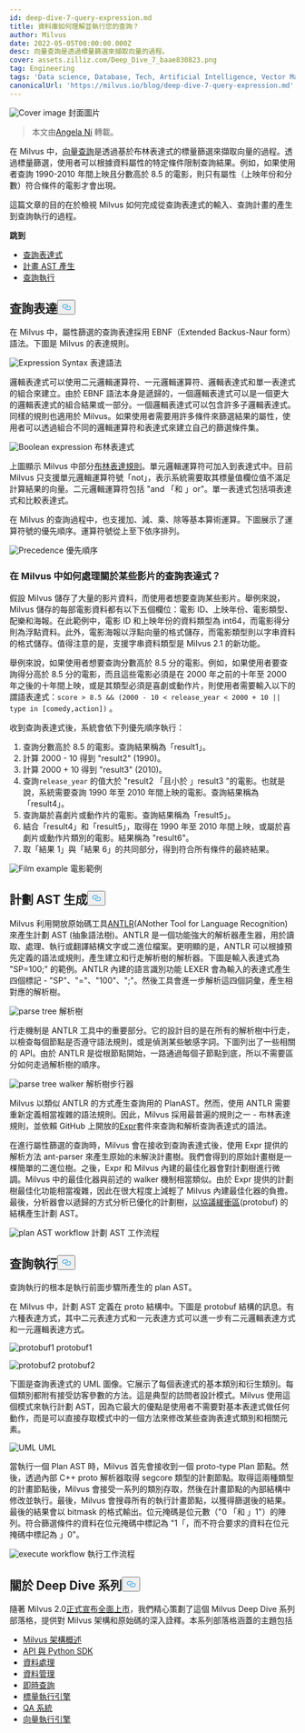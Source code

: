 ```yaml
---
id: deep-dive-7-query-expression.md
title: 資料庫如何理解並執行您的查詢？
author: Milvus
date: 2022-05-05T00:00:00.000Z
desc: 向量查詢是透過標量篩選來擷取向量的過程。
cover: assets.zilliz.com/Deep_Dive_7_baae830823.png
tag: Engineering
tags: 'Data science, Database, Tech, Artificial Intelligence, Vector Management'
canonicalUrl: 'https://milvus.io/blog/deep-dive-7-query-expression.md'
---
```

<p>
  
   <span class="img-wrapper"> <img translate="no" src="https://assets.zilliz.com/Deep_Dive_7_baae830823.png" alt="Cover image" class="doc-image" id="cover-image" />
   </span> <span class="img-wrapper"> <span>封面圖片</span> </span></p>
<blockquote>
<p>本文由<a href="https://www.linkedin.com/in/yiyun-n-2aa713163/">Angela Ni</a> 轉載。</p>
</blockquote>
<p>在 Milvus 中，<a href="https://milvus.io/docs/v2.0.x/query.md">向量查詢</a>是透過基於布林表達式的標量篩選來擷取向量的過程。透過標量篩選，使用者可以根據資料屬性的特定條件限制查詢結果。例如，如果使用者查詢 1990-2010 年間上映且分數高於 8.5 的電影，則只有屬性（上映年份和分數）符合條件的電影才會出現。</p>
<p>這篇文章的目的在於檢視 Milvus 如何完成從查詢表達式的輸入、查詢計畫的產生到查詢執行的過程。</p>
<p><strong>跳到</strong></p>
<ul>
<li><a href="#Query-expression">查詢表達式</a></li>
<li><a href="#Plan-AST-generation">計畫 AST 產生</a></li>
<li><a href="#Query-execution">查詢執行</a></li>
</ul>
<h2 id="Query-expression" class="common-anchor-header">查詢表達<button data-href="#Query-expression" class="anchor-icon" translate="no">
      <svg translate="no"
        aria-hidden="true"
        focusable="false"
        height="20"
        version="1.1"
        viewBox="0 0 16 16"
        width="16"
      >
        <path
          fill="#0092E4"
          fill-rule="evenodd"
          d="M4 9h1v1H4c-1.5 0-3-1.69-3-3.5S2.55 3 4 3h4c1.45 0 3 1.69 3 3.5 0 1.41-.91 2.72-2 3.25V8.59c.58-.45 1-1.27 1-2.09C10 5.22 8.98 4 8 4H4c-.98 0-2 1.22-2 2.5S3 9 4 9zm9-3h-1v1h1c1 0 2 1.22 2 2.5S13.98 12 13 12H9c-.98 0-2-1.22-2-2.5 0-.83.42-1.64 1-2.09V6.25c-1.09.53-2 1.84-2 3.25C6 11.31 7.55 13 9 13h4c1.45 0 3-1.69 3-3.5S14.5 6 13 6z"
        ></path>
      </svg>
    </button></h2><p>在 Milvus 中，屬性篩選的查詢表達採用 EBNF（Extended Backus-Naur form）語法。下圖是 Milvus 的表達規則。</p>
<p>
  
   <span class="img-wrapper"> <img translate="no" src="https://assets.zilliz.com/Expression_Syntax_966493a5be.png" alt="Expression Syntax" class="doc-image" id="expression-syntax" />
   </span> <span class="img-wrapper"> <span>表達語法</span> </span></p>
<p>邏輯表達式可以使用二元邏輯運算符、一元邏輯運算符、邏輯表達式和單一表達式的組合來建立。由於 EBNF 語法本身是遞歸的，一個邏輯表達式可以是一個更大的邏輯表達式的組合結果或一部分。一個邏輯表達式可以包含許多子邏輯表達式。同樣的規則也適用於 Milvus。如果使用者需要用許多條件來篩選結果的屬性，使用者可以透過組合不同的邏輯運算符和表達式來建立自己的篩選條件集。</p>
<p>
  
   <span class="img-wrapper"> <img translate="no" src="https://assets.zilliz.com/Boolean_expression_1_dce12f8483.png" alt="Boolean expression" class="doc-image" id="boolean-expression" />
   </span> <span class="img-wrapper"> <span>布林表達式</span> </span></p>
<p>上圖顯示 Milvus 中部分<a href="https://milvus.io/docs/v2.0.x/boolean.md">布林表達規則</a>。單元邏輯運算符可加入到表達式中。目前 Milvus 只支援單元邏輯運算符號「not」，表示系統需要取其標量值欄位值不滿足計算結果的向量。二元邏輯運算符包括 &quot;and 「和 」or&quot;。單一表達式包括項表達式和比較表達式。</p>
<p>在 Milvus 的查詢過程中，也支援加、減、乘、除等基本算術運算。下圖展示了運算符號的優先順序。運算符號從上至下依序排列。</p>
<p>
  
   <span class="img-wrapper"> <img translate="no" src="https://assets.zilliz.com/Precedence_b8cfbdf17b.png" alt="Precedence" class="doc-image" id="precedence" />
   </span> <span class="img-wrapper"> <span>優先順序</span> </span></p>
<h3 id="How-a-query-expression-on-certain-films-is-processed-in-Milvus" class="common-anchor-header">在 Milvus 中如何處理關於某些影片的查詢表達式？</h3><p>假設 Milvus 儲存了大量的影片資料，而使用者想要查詢某些影片。舉例來說，Milvus 儲存的每部電影資料都有以下五個欄位：電影 ID、上映年份、電影類型、配樂和海報。在此範例中，電影 ID 和上映年份的資料類型為 int64，而電影得分則為浮點資料。此外，電影海報以浮點向量的格式儲存，而電影類型則以字串資料的格式儲存。值得注意的是，支援字串資料類型是 Milvus 2.1 的新功能。</p>
<p>舉例來說，如果使用者想要查詢分數高於 8.5 分的電影。例如，如果使用者要查詢得分高於 8.5 分的電影，而且這些電影必須是在 2000 年之前的十年至 2000 年之後的十年間上映，或是其類型必須是喜劇或動作片，則使用者需要輸入以下的謂語表達式：<code translate="no">score &gt; 8.5 &amp;&amp; (2000 - 10 &lt; release_year &lt; 2000 + 10 || type in [comedy,action])</code> 。</p>
<p>收到查詢表達式後，系統會依下列優先順序執行：</p>
<ol>
<li>查詢分數高於 8.5 的電影。查詢結果稱為「result1」。</li>
<li>計算 2000 - 10 得到 "result2" (1990)。</li>
<li>計算 2000 + 10 得到 "result3" (2010)。</li>
<li>查詢<code translate="no">release_year</code> 的值大於 &quot;result2 「且小於 」result3 &quot;的電影。也就是說，系統需要查詢 1990 年至 2010 年間上映的電影。查詢結果稱為「result4」。</li>
<li>查詢屬於喜劇片或動作片的電影。查詢結果稱為「result5」。</li>
<li>結合「result4」和「result5」，取得在 1990 年至 2010 年間上映，或屬於喜劇片或動作片類別的電影。結果稱為 &quot;result6&quot;。</li>
<li>取「結果 1」與「結果 6」的共同部分，得到符合所有條件的最終結果。</li>
</ol>
<p>
  
   <span class="img-wrapper"> <img translate="no" src="https://assets.zilliz.com/Frame_1_16_00972a6e5d.png" alt="Film example" class="doc-image" id="film-example" />
   </span> <span class="img-wrapper"> <span>電影範例</span> </span></p>
<h2 id="Plan-AST-generation" class="common-anchor-header">計劃 AST 生成<button data-href="#Plan-AST-generation" class="anchor-icon" translate="no">
      <svg translate="no"
        aria-hidden="true"
        focusable="false"
        height="20"
        version="1.1"
        viewBox="0 0 16 16"
        width="16"
      >
        <path
          fill="#0092E4"
          fill-rule="evenodd"
          d="M4 9h1v1H4c-1.5 0-3-1.69-3-3.5S2.55 3 4 3h4c1.45 0 3 1.69 3 3.5 0 1.41-.91 2.72-2 3.25V8.59c.58-.45 1-1.27 1-2.09C10 5.22 8.98 4 8 4H4c-.98 0-2 1.22-2 2.5S3 9 4 9zm9-3h-1v1h1c1 0 2 1.22 2 2.5S13.98 12 13 12H9c-.98 0-2-1.22-2-2.5 0-.83.42-1.64 1-2.09V6.25c-1.09.53-2 1.84-2 3.25C6 11.31 7.55 13 9 13h4c1.45 0 3-1.69 3-3.5S14.5 6 13 6z"
        ></path>
      </svg>
    </button></h2><p>Milvus 利用開放原始碼工具<a href="https://www.antlr.org/">ANTLR</a>(ANother Tool for Language Recognition) 來產生計劃 AST (抽象語法樹)。ANTLR 是一個功能強大的解析器產生器，用於讀取、處理、執行或翻譯結構文字或二進位檔案。更明顯的是，ANTLR 可以根據預先定義的語法或規則，產生建立和行走解析樹的解析器。下圖是輸入表達式為 &quot;SP=100;&quot; 的範例。ANTLR 內建的語言識別功能 LEXER 會為輸入的表達式產生四個標記 - &quot;SP&quot;、&quot;=&quot;、&quot;100&quot;、&quot;;&quot;。然後工具會進一步解析這四個詞彙，產生相對應的解析樹。</p>
<p>
  
   <span class="img-wrapper"> <img translate="no" src="https://assets.zilliz.com/parse_tree_b2c3fb0b36.png" alt="parse tree" class="doc-image" id="parse-tree" />
   </span> <span class="img-wrapper"> <span>解析樹</span> </span></p>
<p>行走機制是 ANTLR 工具中的重要部分。它的設計目的是在所有的解析樹中行走，以檢查每個節點是否遵守語法規則，或是偵測某些敏感字詞。下圖列出了一些相關的 API。由於 ANTLR 是從根節點開始，一路通過每個子節點到底，所以不需要區分如何走過解析樹的順序。</p>
<p>
  
   <span class="img-wrapper"> <img translate="no" src="https://assets.zilliz.com/parse_tree_walker_9a27942502.png" alt="parse tree walker" class="doc-image" id="parse-tree-walker" />
   </span> <span class="img-wrapper"> <span>解析樹步行器</span> </span></p>
<p>Milvus 以類似 ANTLR 的方式產生查詢用的 PlanAST。然而，使用 ANTLR 需要重新定義相當複雜的語法規則。因此，Milvus 採用最普遍的規則之一 - 布林表達規則，並依賴 GitHub 上開放的<a href="https://github.com/antonmedv/expr">Expr</a>套件來查詢和解析查詢表達式的語法。</p>
<p>在進行屬性篩選的查詢時，Milvus 會在接收到查詢表達式後，使用 Expr 提供的解析方法 ant-parser 來產生原始的未解決計畫樹。我們會得到的原始計畫樹是一棵簡單的二進位樹。之後，Expr 和 Milvus 內建的最佳化器會對計劃樹進行微調。Milvus 中的最佳化器與前述的 walker 機制相當類似。由於 Expr 提供的計劃樹最佳化功能相當複雜，因此在很大程度上減輕了 Milvus 內建最佳化器的負擔。最後，分析器會以遞歸的方式分析已優化的計劃樹，<a href="https://developers.google.com/protocol-buffers">以協議緩衝區</a>(protobuf) 的結構產生計劃 AST。</p>
<p>
  
   <span class="img-wrapper"> <img translate="no" src="https://assets.zilliz.com/plan_AST_workflow_3e50b7a0d4.png" alt="plan AST workflow" class="doc-image" id="plan-ast-workflow" />
   </span> <span class="img-wrapper"> <span>計劃 AST 工作流程</span> </span></p>
<h2 id="Query-execution" class="common-anchor-header">查詢執行<button data-href="#Query-execution" class="anchor-icon" translate="no">
      <svg translate="no"
        aria-hidden="true"
        focusable="false"
        height="20"
        version="1.1"
        viewBox="0 0 16 16"
        width="16"
      >
        <path
          fill="#0092E4"
          fill-rule="evenodd"
          d="M4 9h1v1H4c-1.5 0-3-1.69-3-3.5S2.55 3 4 3h4c1.45 0 3 1.69 3 3.5 0 1.41-.91 2.72-2 3.25V8.59c.58-.45 1-1.27 1-2.09C10 5.22 8.98 4 8 4H4c-.98 0-2 1.22-2 2.5S3 9 4 9zm9-3h-1v1h1c1 0 2 1.22 2 2.5S13.98 12 13 12H9c-.98 0-2-1.22-2-2.5 0-.83.42-1.64 1-2.09V6.25c-1.09.53-2 1.84-2 3.25C6 11.31 7.55 13 9 13h4c1.45 0 3-1.69 3-3.5S14.5 6 13 6z"
        ></path>
      </svg>
    </button></h2><p>查詢執行的根本是執行前面步驟所產生的 plan AST。</p>
<p>在 Milvus 中，計劃 AST 定義在 proto 結構中。下圖是 protobuf 結構的訊息。有六種表達方式，其中二元表達方式和一元表達方式可以進一步有二元邏輯表達方式和一元邏輯表達方式。</p>
<p>
  
   <span class="img-wrapper"> <img translate="no" src="https://assets.zilliz.com/Protobuf1_232132dcf2.png" alt="protobuf1" class="doc-image" id="protobuf1" />
   </span> <span class="img-wrapper"> <span>protobuf1</span> </span></p>
<p>
  
   <span class="img-wrapper"> <img translate="no" src="https://assets.zilliz.com/protobuf2_193f92f033.png" alt="protobuf2" class="doc-image" id="protobuf2" />
   </span> <span class="img-wrapper"> <span>protobuf2</span> </span></p>
<p>下圖是查詢表達式的 UML 圖像。它展示了每個表達式的基本類別和衍生類別。每個類別都附有接受訪客參數的方法。這是典型的訪問者設計模式。Milvus 使用這個模式來執行計劃 AST，因為它最大的優點是使用者不需要對基本表達式做任何動作，而是可以直接存取模式中的一個方法來修改某些查詢表達式類別和相關元素。</p>
<p>
  
   <span class="img-wrapper"> <img translate="no" src="https://assets.zilliz.com/UML_1238bc30e1.png" alt="UML" class="doc-image" id="uml" />
   </span> <span class="img-wrapper"> <span>UML</span> </span></p>
<p>當執行一個 Plan AST 時，Milvus 首先會接收到一個 proto-type Plan 節點。然後，透過內部 C++ proto 解析器取得 segcore 類型的計劃節點。取得這兩種類型的計畫節點後，Milvus 會接受一系列的類別存取，然後在計畫節點的內部結構中修改並執行。最後，Milvus 會搜尋所有的執行計畫節點，以獲得篩選後的結果。最後的結果會以 bitmask 的格式輸出。位元掩碼是位元數（"0 「和 」1"）的陣列。符合篩選條件的資料在位元掩碼中標記為 "1「，而不符合要求的資料在位元掩碼中標記為 」0"。</p>
<p>
  
   <span class="img-wrapper"> <img translate="no" src="https://assets.zilliz.com/execute_workflow_d89f1ee925.png" alt="execute workflow" class="doc-image" id="execute-workflow" />
   </span> <span class="img-wrapper"> <span>執行工作流程</span> </span></p>
<h2 id="About-the-Deep-Dive-Series" class="common-anchor-header">關於 Deep Dive 系列<button data-href="#About-the-Deep-Dive-Series" class="anchor-icon" translate="no">
      <svg translate="no"
        aria-hidden="true"
        focusable="false"
        height="20"
        version="1.1"
        viewBox="0 0 16 16"
        width="16"
      >
        <path
          fill="#0092E4"
          fill-rule="evenodd"
          d="M4 9h1v1H4c-1.5 0-3-1.69-3-3.5S2.55 3 4 3h4c1.45 0 3 1.69 3 3.5 0 1.41-.91 2.72-2 3.25V8.59c.58-.45 1-1.27 1-2.09C10 5.22 8.98 4 8 4H4c-.98 0-2 1.22-2 2.5S3 9 4 9zm9-3h-1v1h1c1 0 2 1.22 2 2.5S13.98 12 13 12H9c-.98 0-2-1.22-2-2.5 0-.83.42-1.64 1-2.09V6.25c-1.09.53-2 1.84-2 3.25C6 11.31 7.55 13 9 13h4c1.45 0 3-1.69 3-3.5S14.5 6 13 6z"
        ></path>
      </svg>
    </button></h2><p>隨著 Milvus 2.0<a href="https://milvus.io/blog/2022-1-25-annoucing-general-availability-of-milvus-2-0.md">正式宣布全面上市</a>，我們精心策劃了這個 Milvus Deep Dive 系列部落格，提供對 Milvus 架構和原始碼的深入詮釋。本系列部落格涵蓋的主題包括</p>
<ul>
<li><a href="https://milvus.io/blog/deep-dive-1-milvus-architecture-overview.md">Milvus 架構概述</a></li>
<li><a href="https://milvus.io/blog/deep-dive-2-milvus-sdk-and-api.md">API 與 Python SDK</a></li>
<li><a href="https://milvus.io/blog/deep-dive-3-data-processing.md">資料處理</a></li>
<li><a href="https://milvus.io/blog/deep-dive-4-data-insertion-and-data-persistence.md">資料管理</a></li>
<li><a href="https://milvus.io/blog/deep-dive-5-real-time-query.md">即時查詢</a></li>
<li><a href="https://milvus.io/blog/deep-dive-7-query-expression.md">標量執行引擎</a></li>
<li><a href="https://milvus.io/blog/deep-dive-6-oss-qa.md">QA 系統</a></li>
<li><a href="https://milvus.io/blog/deep-dive-8-knowhere.md">向量執行引擎</a></li>
</ul>
